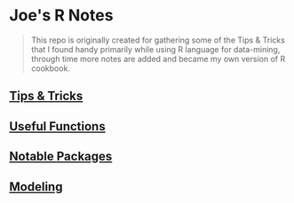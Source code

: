 # Joe's R Notes

>This repo is originally created for gathering some of the Tips & Tricks that I found handy primarily while using R language for data-mining, through time more notes are added and became my own version of R cookbook.

## [Tips & Tricks](https://github.com/fjoe88/Joe-s-R-Notes/blob/master/R%20Notes%20-%20Tips%20%26%20Tricks.md)

## [Useful Functions](https://github.com/fjoe88/Joe-s-R-Notes/blob/master/R%20Notes%20-%20Useful%20Functions.md)

## [Notable Packages](https://github.com/fjoe88/Joe-s-R-Notes/blob/master/R%20Notes%20-%20Notable%20Packages.md)

## [Modeling](https://github.com/fjoe88/Joe-s-R-Notes/blob/master/R%20Notes%20-%20Modeling.md)